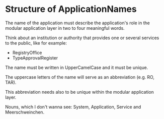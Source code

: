 # Structure of ApplicationNames

The name of the application must describe the application's role in the modular application layer in two to four meaningful words.  

Think about an institution or authority that provides one or several services to the public, like for example:
* RegistryOffice
* TypeApprovalRegister

The name must be written in UpperCamelCase and it must be unique.  

The uppercase letters of the name will serve as an abbreviation (e.g. RO, TAR).  

This abbreviation needs also to be unique within the modular application layer.

Nouns, which I don't wanna see: System, Application, Service and Meerschweinchen.

